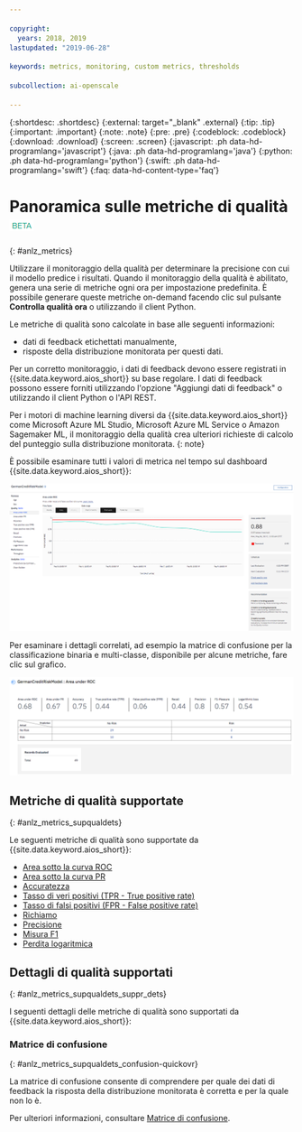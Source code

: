 ```yaml
---

copyright:
  years: 2018, 2019
lastupdated: "2019-06-28"

keywords: metrics, monitoring, custom metrics, thresholds

subcollection: ai-openscale

---
```


{:shortdesc: .shortdesc}
{:external: target="_blank" .external}
{:tip: .tip}
{:important: .important}
{:note: .note}
{:pre: .pre}
{:codeblock: .codeblock}
{:download: .download}
{:screen: .screen}
{:javascript: .ph data-hd-programlang='javascript'}
{:java: .ph data-hd-programlang='java'}
{:python: .ph data-hd-programlang='python'}
{:swift: .ph data-hd-programlang='swift'}
{:faq: data-hd-content-type='faq'}

# Panoramica sulle metriche di qualità ![tag beta](images/beta.png)
{: #anlz_metrics}

Utilizzare il monitoraggio della qualità per determinare la precisione con cui il modello predice i risultati. Quando il monitoraggio della qualità è abilitato, genera una serie di metriche ogni ora per impostazione predefinita. È possibile generare queste metriche on-demand facendo clic sul pulsante **Controlla qualità ora** o utilizzando il client Python.

Le metriche di qualità sono calcolate in base alle seguenti informazioni:

- dati di feedback etichettati manualmente,
- risposte della distribuzione monitorata per questi dati.

Per un corretto monitoraggio, i dati di feedback devono essere registrati in {{site.data.keyword.aios_short}} su base regolare. I dati di feedback possono essere forniti utilizzando l'opzione "Aggiungi dati di feedback" o utilizzando il client Python o l'API REST.

Per i motori di machine learning diversi da {{site.data.keyword.aios_short}} come Microsoft Azure ML Studio, Microsoft Azure ML Service o Amazon Sagemaker ML, il monitoraggio della qualità crea ulteriori richieste di calcolo del punteggio sulla distribuzione monitorata.
{: note}

È possibile esaminare tutti i valori di metrica nel tempo sul dashboard {{site.data.keyword.aios_short}}:

![grafico delle metriche di qualità che mostra la deviazione dell'area sotto la curva di ROC](images/quality_metrics_001.png)


Per esaminare i dettagli correlati, ad esempio la matrice di confusione per la classificazione binaria e multi-classe, disponibile per alcune metriche, fare clic sul grafico.

![tabella dei dettagli delle metriche di qualità](images/quality_metrics_002.png)

## Metriche di qualità supportate
{: #anlz_metrics_supqualdets}

Le seguenti metriche di qualità sono supportate da {{site.data.keyword.aios_short}}:

- [Area sotto la curva ROC](https://test.cloud.ibm.com/docs/services/ai-openscale?topic=ai-openscale-quality_roc)
- [Area sotto la curva PR](https://test.cloud.ibm.com/docs/services/ai-openscale?topic=ai-openscale-quality-area-pr)
- [Accuratezza](https://test.cloud.ibm.com/docs/services/ai-openscale?topic=ai-openscale-accuracy-opener)
- [Tasso di veri positivi (TPR - True positive rate)](https://test.cloud.ibm.com/docs/services/ai-openscale?topic=ai-openscale-quality_tpr)
- [Tasso di falsi positivi (FPR - False positive rate)](https://test.cloud.ibm.com/docs/services/ai-openscale?topic=ai-openscale-quality_fpr_false)
- [Richiamo](https://test.cloud.ibm.com/docs/services/ai-openscale?topic=ai-openscale-quality_recall)
- [Precisione](https://test.cloud.ibm.com/docs/services/ai-openscale?topic=ai-openscale-quality_precision)
- [Misura F1](https://test.cloud.ibm.com/docs/services/ai-openscale?topic=ai-openscale-quality_f1-measr)
- [Perdita logaritmica](https://test.cloud.ibm.com/docs/services/ai-openscale?topic=ai-openscale-quality_log_loss)

## Dettagli di qualità supportati
{: #anlz_metrics_supqualdets_suppr_dets}

I seguenti dettagli delle metriche di qualità sono supportati da {{site.data.keyword.aios_short}}:

### Matrice di confusione
{: #anlz_metrics_supqualdets_confusion-quickovr}

La matrice di confusione consente di comprendere per quale dei dati di feedback la risposta della distribuzione monitorata è corretta e per la quale non lo è.

Per ulteriori informazioni, consultare [Matrice di confusione](/docs/services/ai-openscale?topic=ai-openscale-it-conf-mtx).

